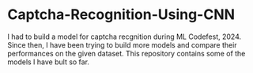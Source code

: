 # Captcha-Recognition-Using-CNN
I had to build a model for captcha recgnition during ML Codefest, 2024. Since then, I have been trying to build more models and compare their performances on the given dataset. This repository contains some of the models I have bult so far.
